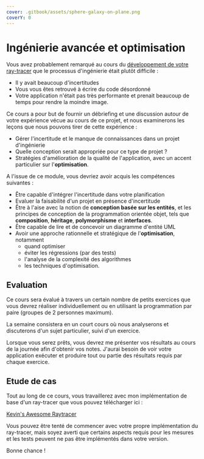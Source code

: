 ```yaml
---
cover: .gitbook/assets/sphere-galaxy-on-plane.png
coverY: 0
---
```


# Ingénierie avancée et optimisation

Vous avez probablement remarqué au cours du [développement de votre ray-tracer](https://docs.glassworks.tech/lanceur-de-rayon) que le processus d'ingénierie était plutôt difficile :

* Il y avait beaucoup d'incertitudes
* Vous vous êtes retrouvé à écrire du code désordonné
* Votre application n'était pas très performante et prenait beaucoup de temps pour rendre la moindre image.

Ce cours a pour but de fournir un débriefing et une discussion autour de votre expérience vécue au cours de ce projet, et nous examinerons les leçons que nous pouvons tirer de cette expérience :

* Gérer l'incertitude et le manque de connaissances dans un projet d'ingénierie
* Quelle conception serait appropriée pour ce type de projet ?
* Stratégies d'amélioration de la qualité de l'application, avec un accent particulier sur l'**optimisation**.

A l'issue de ce module, vous devriez avoir acquis les compétences suivantes :

* Être capable d'intégrer l'incertitude dans votre planification
* Evaluer la faisabilité d'un projet en présence d'incertitude
* Être à l'aise avec la notion de **conception basée sur les entités**, et les principes de conception de la programmation orientée objet, tels que **composition**, **héritage**, **polymorphisme** et **interfaces**.
* Être capable de lire et de concevoir un diagramme d'entité UML
* Avoir une approche rationnelle et stratégique de l'**optimisation**, notamment
  * quand optimiser
  * éviter les régressions (par des tests)
  * l'analyse de la complexité des algorithmes
  * les techniques d'optimisation.

## Evaluation

Ce cours sera évalué à travers un certain nombre de petits exercices que vous devrez réaliser individuellement ou en utilisant la programmation par paire (groupes de 2 personnes maximum).

La semaine consistera en un court cours où nous analyserons et discuterons d'un sujet particulier, suivi d'un exercice.

Lorsque vous serez prêts, vous devrez me présenter vos résultats au cours de la journée afin d'obtenir vos notes. J'aurai besoin de voir votre application exécuter et produire tout ou partie des résultats requis par chaque exercice.

## Etude de cas

Tout au long de ce cours, vous travaillerez avec mon implémentation de base d'un ray-tracer que vous pouvez télécharger ici :

[Kevin's Awesome Raytracer](https://github.com/glassworks/course-optimisation-sample)

Vous pouvez être tenté de commencer avec votre propre implémentation du ray-tracer, mais soyez averti que certains aspects requis pour les mesures et les tests peuvent ne pas être implémentés dans votre version.

Bonne chance !
